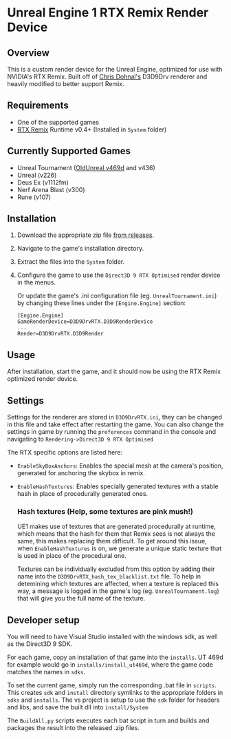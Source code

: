 # Unreal Engine 1 RTX Remix Render Device

## Overview
This is a custom render device for the Unreal Engine, optimized for use with NVIDIA's RTX Remix. Built off of [Chris Dohnal's](https://www.cwdohnal.com/utglr/) D3D9Drv renderer and heavily modified to better support Remix.

## Requirements
- One of the supported games
- [RTX Remix](https://github.com/NVIDIAGameWorks/rtx-remix) Runtime v0.4+ (Installed in `System` folder)

## Currently Supported Games
- Unreal Tournament ([OldUnreal v469d](https://github.com/OldUnreal/UnrealTournamentPatches/releases) and v436)
- Unreal (v226)
- Deus Ex (v1112fm)
- Nerf Arena Blast (v300)
- Rune (v107)

## Installation
1. Download the appropriate zip file [from releases](https://github.com/mmdanggg2/D3D9DrvRTX/releases).
2. Navigate to the game's installation directory.
3. Extract the files into the `System` folder.
4. Configure the game to use the `Direct3D 9 RTX Optimised` render device in the menus.
	
	Or update the game's .ini configuration file (eg. `UnrealTournament.ini`)  by changing these lines under the `[Engine.Engine]` section:
	
	```
	[Engine.Engine]
	GameRenderDevice=D3D9DrvRTX.D3D9RenderDevice
	...
	Render=D3D9DrvRTX.D3D9Render
	```

## Usage
After installation, start the game, and it should now be using the RTX Remix optimized render device.

## Settings
Settings for the renderer are stored in `D3D9DrvRTX.ini`, they can be changed in this file and take effect after restarting the game.
You can also change the settings in game by running the `preferences` command in the console and navigating to `Rendering->Direct3D 9 RTX Optimised`

The RTX specific options are listed here:

- `EnableSkyBoxAnchors`: Enables the special mesh at the camera's position, generated for anchoring the skybox in remix.
- `EnableHashTextures`: Enables specially generated textures with a stable hash in place of procedurally generated ones.

	### Hash textures (Help, some textures are pink mush!)
	UE1 makes use of textures that are generated procedurally at runtime, which means that the hash for them that Remix sees is not always the same, this makes replacing them difficult. To get around this issue, when `EnableHashTextures` is on, we generate a unique static texture that is used in place of the procedural one.
	
	Textures can be individually excluded from this option by adding their name into the `D3D9DrvRTX_hash_tex_blacklist.txt` file.
	To help in detemining which textures are affected, when a texture is replaced this way, a message is logged in the game's log (eg. `UnrealTournament.log`) that will give you the full name of the texture.

## Developer setup
You will need to have Visual Studio installed with the windows sdk, as well as the Direct3D 9 SDK.

For each game, copy an installation of that game into the `installs`. UT 469d for example would go in `installs/install_ut469d`, where the game code matches the names in `sdks`.

To set the current game, simply run the corresponding .bat file in `scripts`. This creates `sdk` and `install` directory symlinks to the appropriate folders in `sdks` and `installs`. The vs project is setup to use the `sdk` folder for headers and libs, and save the built dll into `install/System`

The `BuildAll.py` scripts executes each bat script in turn and builds and packages the result into the released .zip files.
